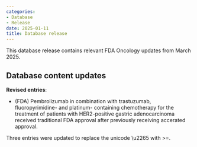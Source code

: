 ```yaml
---
categories: 
- Database
- Release
date: 2025-01-11
title: Database release
---
```

This database release contains relevant FDA Oncology updates from March 2025.

## Database content updates
**Revised entries**:
- (FDA) Pembrolizumab in combination with trastuzumab, fluoropyrimidine- and platinum- containing chemotherapy for the treatment of patients with HER2-positive gastric adenocarcinoma received traditional FDA approval after previously receiving accerated approval.

Three entries were updated to replace the unicode \u2265 with >=.